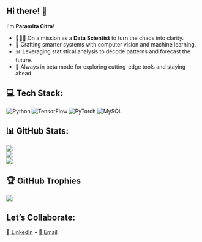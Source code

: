 ## Hi there! 👋  

I'm **Paramita Citra**!
 
- 👩🏻‍💻 On a mission as a **Data Scientist** to turn the chaos into clarity.
- 🤖 Crafting smarter systems with computer vision and machine learning.
- 📊 Leveraging statistical analysis to decode patterns and forecast the future.
- 🎯 Always in beta mode for exploring cutting-edge tools and staying ahead.


## 💻 Tech Stack:
![Python](https://img.shields.io/badge/python-3670A0?style=for-the-badge&logo=python&logoColor=ffdd54) ![TensorFlow](https://img.shields.io/badge/TensorFlow-%23FF6F00.svg?style=for-the-badge&logo=TensorFlow&logoColor=white) ![PyTorch](https://img.shields.io/badge/PyTorch-%23EE4C2C.svg?style=for-the-badge&logo=PyTorch&logoColor=white) ![MySQL](https://img.shields.io/badge/mysql-4479A1.svg?style=for-the-badge&logo=mysql&logoColor=white)


## 📊 GitHub Stats:
![](https://github-readme-stats.vercel.app/api?username=yocimm&theme=transparent&hide_border=false&include_all_commits=true&count_private=true)<br/>
![](https://github-readme-streak-stats.herokuapp.com/?user=yocimm&theme=transparent&hide_border=false)<br/>
![](https://github-readme-stats.vercel.app/api/top-langs/?username=yocimm&theme=transparent&hide_border=false&include_all_commits=true&count_private=true&layout=compact)


## 🏆 GitHub Trophies
![](https://github-profile-trophy.vercel.app/?username=yocimm&theme=transparent&no-frame=true&no-bg=false&margin-w=4)


## Let’s Collaborate: 
[💼 LinkedIn](https://www.linkedin.com/in/paramitacim/) • [📧 Email](citramulia31@gmail.com)  
